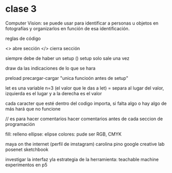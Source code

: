 # clase 3

Computer Vision: se puede usar para identificar a personas u objetos en fotografías y organizarlos en función de esa identificación.

reglas de código

<> abre sección </> cierra sección

siempre debe de haber un setup ()
setup solo sale una vez 

draw da las indicaciones de lo que se hara 

preload precargar-cargar "unica funcioón antes de setup" 

let es una variable
n=3 (el valor que le das a let)
= separa al lugar del valor, izquierda es el lugar y a la derecha es el valor

cada caracter que esté dentro del codigo importa, si falta algo o hay algo de más hará que no funcione

// es para hacer comentarios
hacer comentarios antes de cada seccion de programación

fill: relleno 
ellipse: elipse
colores: pude ser RGB, CMYK

maya on the internet (perfil de imstagram)
carolina pino
google creative lab  
posenet sketchbook

investigar la interfaz yla estrategia de la herramienta: teachable machine 
experimentos en p5 
